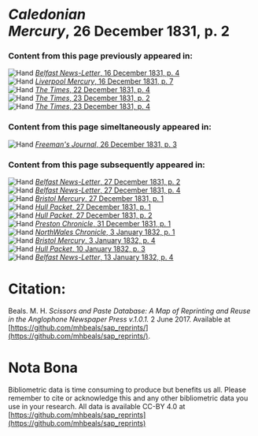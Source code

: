 # *Caledonian Mercury*, 26 December 1831, p. 2  
  
### Content from this page previously appeared in:  
![Hand](http://scissorsandpaste.net/wp-content/uploads/2017/06/smallhandpointer.png) [*Belfast News-Letter*, 16 December 1831, p. 4](https://mhbeals.github.io/sap_html/Belfast-News-Letter/Belfast-News-Letter-16-December-1831-p-4)  
![Hand](http://scissorsandpaste.net/wp-content/uploads/2017/06/smallhandpointer.png) [*Liverpool Mercury*, 16 December 1831, p. 7](https://mhbeals.github.io/sap_html/Liverpool-Mercury/Liverpool-Mercury-16-December-1831-p-7)  
![Hand](http://scissorsandpaste.net/wp-content/uploads/2017/06/smallhandpointer.png) [*The Times*, 22 December 1831, p. 4](https://mhbeals.github.io/sap_html/The-Times/The-Times-22-December-1831-p-4)  
![Hand](http://scissorsandpaste.net/wp-content/uploads/2017/06/smallhandpointer.png) [*The Times*, 23 December 1831, p. 2](https://mhbeals.github.io/sap_html/The-Times/The-Times-23-December-1831-p-2)  
![Hand](http://scissorsandpaste.net/wp-content/uploads/2017/06/smallhandpointer.png) [*The Times*, 23 December 1831, p. 4](https://mhbeals.github.io/sap_html/The-Times/The-Times-23-December-1831-p-4)  
  
### Content from this page simeltaneously appeared in:  
![Hand](http://scissorsandpaste.net/wp-content/uploads/2017/06/smallhandpointer.png) [*Freeman's Journal*, 26 December 1831, p. 3](https://mhbeals.github.io/sap_html/Freeman's-Journal/Freeman's-Journal-26-December-1831-p-3)  
  
### Content from this page subsequently appeared in:  
![Hand](http://scissorsandpaste.net/wp-content/uploads/2017/06/smallhandpointer.png) [*Belfast News-Letter*, 27 December 1831, p. 2](https://mhbeals.github.io/sap_html/Belfast-News-Letter/Belfast-News-Letter-27-December-1831-p-2)  
![Hand](http://scissorsandpaste.net/wp-content/uploads/2017/06/smallhandpointer.png) [*Belfast News-Letter*, 27 December 1831, p. 4](https://mhbeals.github.io/sap_html/Belfast-News-Letter/Belfast-News-Letter-27-December-1831-p-4)  
![Hand](http://scissorsandpaste.net/wp-content/uploads/2017/06/smallhandpointer.png) [*Bristol Mercury*, 27 December 1831, p. 1](https://mhbeals.github.io/sap_html/Bristol-Mercury/Bristol-Mercury-27-December-1831-p-1)  
![Hand](http://scissorsandpaste.net/wp-content/uploads/2017/06/smallhandpointer.png) [*Hull Packet*, 27 December 1831, p. 1](https://mhbeals.github.io/sap_html/Hull-Packet/Hull-Packet-27-December-1831-p-1)  
![Hand](http://scissorsandpaste.net/wp-content/uploads/2017/06/smallhandpointer.png) [*Hull Packet*, 27 December 1831, p. 2](https://mhbeals.github.io/sap_html/Hull-Packet/Hull-Packet-27-December-1831-p-2)  
![Hand](http://scissorsandpaste.net/wp-content/uploads/2017/06/smallhandpointer.png) [*Preston Chronicle*, 31 December 1831, p. 1](https://mhbeals.github.io/sap_html/Preston-Chronicle/Preston-Chronicle-31-December-1831-p-1)  
![Hand](http://scissorsandpaste.net/wp-content/uploads/2017/06/smallhandpointer.png) [*NorthWales Chronicle*, 3 January 1832, p. 1](https://mhbeals.github.io/sap_html/NorthWales-Chronicle/NorthWales-Chronicle-3-January-1832-p-1)  
![Hand](http://scissorsandpaste.net/wp-content/uploads/2017/06/smallhandpointer.png) [*Bristol Mercury*, 3 January 1832, p. 4](https://mhbeals.github.io/sap_html/Bristol-Mercury/Bristol-Mercury-3-January-1832-p-4)  
![Hand](http://scissorsandpaste.net/wp-content/uploads/2017/06/smallhandpointer.png) [*Hull Packet*, 10 January 1832, p. 3](https://mhbeals.github.io/sap_html/Hull-Packet/Hull-Packet-10-January-1832-p-3)  
![Hand](http://scissorsandpaste.net/wp-content/uploads/2017/06/smallhandpointer.png) [*Belfast News-Letter*, 13 January 1832, p. 4](https://mhbeals.github.io/sap_html/Belfast-News-Letter/Belfast-News-Letter-13-January-1832-p-4)  


# Citation: 

Beals. M. H. *Scissors and Paste Database: A Map of Reprinting and Reuse in the Anglophone Newspaper Press v.1.0.1.* 2 June 2017. Available at [https://github.com/mhbeals/sap_reprints/](https://github.com/mhbeals/sap_reprints/). 

# Nota Bona

Bibliometric data is time consuming to produce but benefits us all. Please remember to cite or acknowledge this and any other bibliometric data you use in your research. All data is available CC-BY 4.0 at [https://github.com/mhbeals/sap_reprints](https://github.com/mhbeals/sap_reprints)